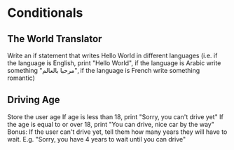 # Conditionals

## The World Translator

Write an if statement that writes Hello World in different languages (i.e. if the language is English, print "Hello World", if the language is Arabic write something "مرحبا بالعالم", if the language is French write something romantic)

## Driving Age

Store the user age If age is less than 18, print "Sorry, you can't drive yet" If the age is equal to or over 18, print "You can drive, nice car by the way" Bonus: If the user can't drive yet, tell them how many years they will have to wait. E.g. "Sorry, you have 4 years to wait until you can drive"